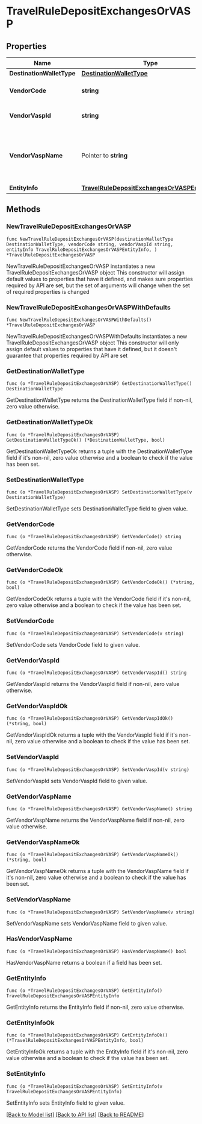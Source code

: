 # TravelRuleDepositExchangesOrVASP

## Properties

Name | Type | Description | Notes
------------ | ------------- | ------------- | -------------
**DestinationWalletType** | [**DestinationWalletType**](DestinationWalletType.md) |  | 
**VendorCode** | **string** | The vendor code of the VASP. | 
**VendorVaspId** | **string** | The unique identifier of the VASP. | 
**VendorVaspName** | Pointer to **string** | The vendor name. Use this field to specify the name of a vendor not listed. | [optional] 
**EntityInfo** | [**TravelRuleDepositExchangesOrVASPEntityInfo**](TravelRuleDepositExchangesOrVASPEntityInfo.md) |  | 

## Methods

### NewTravelRuleDepositExchangesOrVASP

`func NewTravelRuleDepositExchangesOrVASP(destinationWalletType DestinationWalletType, vendorCode string, vendorVaspId string, entityInfo TravelRuleDepositExchangesOrVASPEntityInfo, ) *TravelRuleDepositExchangesOrVASP`

NewTravelRuleDepositExchangesOrVASP instantiates a new TravelRuleDepositExchangesOrVASP object
This constructor will assign default values to properties that have it defined,
and makes sure properties required by API are set, but the set of arguments
will change when the set of required properties is changed

### NewTravelRuleDepositExchangesOrVASPWithDefaults

`func NewTravelRuleDepositExchangesOrVASPWithDefaults() *TravelRuleDepositExchangesOrVASP`

NewTravelRuleDepositExchangesOrVASPWithDefaults instantiates a new TravelRuleDepositExchangesOrVASP object
This constructor will only assign default values to properties that have it defined,
but it doesn't guarantee that properties required by API are set

### GetDestinationWalletType

`func (o *TravelRuleDepositExchangesOrVASP) GetDestinationWalletType() DestinationWalletType`

GetDestinationWalletType returns the DestinationWalletType field if non-nil, zero value otherwise.

### GetDestinationWalletTypeOk

`func (o *TravelRuleDepositExchangesOrVASP) GetDestinationWalletTypeOk() (*DestinationWalletType, bool)`

GetDestinationWalletTypeOk returns a tuple with the DestinationWalletType field if it's non-nil, zero value otherwise
and a boolean to check if the value has been set.

### SetDestinationWalletType

`func (o *TravelRuleDepositExchangesOrVASP) SetDestinationWalletType(v DestinationWalletType)`

SetDestinationWalletType sets DestinationWalletType field to given value.


### GetVendorCode

`func (o *TravelRuleDepositExchangesOrVASP) GetVendorCode() string`

GetVendorCode returns the VendorCode field if non-nil, zero value otherwise.

### GetVendorCodeOk

`func (o *TravelRuleDepositExchangesOrVASP) GetVendorCodeOk() (*string, bool)`

GetVendorCodeOk returns a tuple with the VendorCode field if it's non-nil, zero value otherwise
and a boolean to check if the value has been set.

### SetVendorCode

`func (o *TravelRuleDepositExchangesOrVASP) SetVendorCode(v string)`

SetVendorCode sets VendorCode field to given value.


### GetVendorVaspId

`func (o *TravelRuleDepositExchangesOrVASP) GetVendorVaspId() string`

GetVendorVaspId returns the VendorVaspId field if non-nil, zero value otherwise.

### GetVendorVaspIdOk

`func (o *TravelRuleDepositExchangesOrVASP) GetVendorVaspIdOk() (*string, bool)`

GetVendorVaspIdOk returns a tuple with the VendorVaspId field if it's non-nil, zero value otherwise
and a boolean to check if the value has been set.

### SetVendorVaspId

`func (o *TravelRuleDepositExchangesOrVASP) SetVendorVaspId(v string)`

SetVendorVaspId sets VendorVaspId field to given value.


### GetVendorVaspName

`func (o *TravelRuleDepositExchangesOrVASP) GetVendorVaspName() string`

GetVendorVaspName returns the VendorVaspName field if non-nil, zero value otherwise.

### GetVendorVaspNameOk

`func (o *TravelRuleDepositExchangesOrVASP) GetVendorVaspNameOk() (*string, bool)`

GetVendorVaspNameOk returns a tuple with the VendorVaspName field if it's non-nil, zero value otherwise
and a boolean to check if the value has been set.

### SetVendorVaspName

`func (o *TravelRuleDepositExchangesOrVASP) SetVendorVaspName(v string)`

SetVendorVaspName sets VendorVaspName field to given value.

### HasVendorVaspName

`func (o *TravelRuleDepositExchangesOrVASP) HasVendorVaspName() bool`

HasVendorVaspName returns a boolean if a field has been set.

### GetEntityInfo

`func (o *TravelRuleDepositExchangesOrVASP) GetEntityInfo() TravelRuleDepositExchangesOrVASPEntityInfo`

GetEntityInfo returns the EntityInfo field if non-nil, zero value otherwise.

### GetEntityInfoOk

`func (o *TravelRuleDepositExchangesOrVASP) GetEntityInfoOk() (*TravelRuleDepositExchangesOrVASPEntityInfo, bool)`

GetEntityInfoOk returns a tuple with the EntityInfo field if it's non-nil, zero value otherwise
and a boolean to check if the value has been set.

### SetEntityInfo

`func (o *TravelRuleDepositExchangesOrVASP) SetEntityInfo(v TravelRuleDepositExchangesOrVASPEntityInfo)`

SetEntityInfo sets EntityInfo field to given value.



[[Back to Model list]](../README.md#documentation-for-models) [[Back to API list]](../README.md#documentation-for-api-endpoints) [[Back to README]](../README.md)


